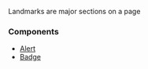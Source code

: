 Landmarks are major sections on a page

### Components

- [Alert](/styleguide/#/Landmarks/Header)
- [Badge](/styleguide/#/Landmarks/Footer)
